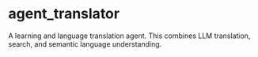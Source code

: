 # agent_translator
A learning and language translation agent. This combines LLM translation, search, and semantic language understanding.
